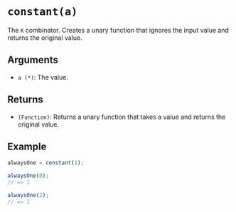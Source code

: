 # `constant(a)`

The `K` combinator. Creates a unary function that ignores the input value and returns the original value.

## Arguments

* `a (*)`: The value.

## Returns

* `(Function)`: Returns a unary function that takes a value and returns the original value.

## Example

```javascript
alwaysOne = constant(1);

alwaysOne(0);
// => 1

alwaysOne(2);
// => 1
```
